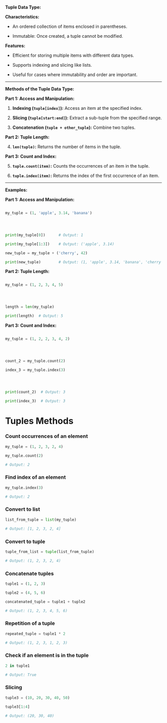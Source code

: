 **Tuple Data Type:**




**Characteristics:**

- An ordered collection of items enclosed in parentheses.

- Immutable: Once created, a tuple cannot be modified.




**Features:**

- Efficient for storing multiple items with different data types.

- Supports indexing and slicing like lists.

- Useful for cases where immutability and order are important.




---




**Methods of the Tuple Data Type:**




**Part 1: Access and Manipulation:**

1. **Indexing (`tuple[index]`):** Access an item at the specified index.

2. **Slicing (`tuple[start:end]`):** Extract a sub-tuple from the specified range.

3. **Concatenation (`tuple + other_tuple`):** Combine two tuples.




**Part 2: Tuple Length:**

4. **`len(tuple)`:** Returns the number of items in the tuple.




**Part 3: Count and Index:**

5. **`tuple.count(item)`:** Counts the occurrences of an item in the tuple.

6. **`tuple.index(item)`:** Returns the index of the first occurrence of an item.




---




**Examples:**




**Part 1: Access and Manipulation:**

```python

my_tuple = (1, 'apple', 3.14, 'banana')




print(my_tuple[0])      # Output: 1

print(my_tuple[1:3])    # Output: ('apple', 3.14)

new_tuple = my_tuple + ('cherry', 42)

print(new_tuple)        # Output: (1, 'apple', 3.14, 'banana', 'cherry', 42)

```




**Part 2: Tuple Length:**

```python

my_tuple = (1, 2, 3, 4, 5)




length = len(my_tuple)

print(length)  # Output: 5

```




**Part 3: Count and Index:**

```python

my_tuple = (1, 2, 2, 3, 4, 2)




count_2 = my_tuple.count(2)

index_3 = my_tuple.index(3)




print(count_2)  # Output: 3

print(index_3)  # Output: 3

```



# Tuples Methods

### Count occurrences of an element
```python
my_tuple = (1, 2, 3, 2, 4)

my_tuple.count(2)

# Output: 2
```



### Find index of an element
```python
my_tuple.index(3)

# Output: 2
```



### Convert to list
```python
list_from_tuple = list(my_tuple)

# Output: [1, 2, 3, 2, 4]
```



### Convert to tuple
```python
tuple_from_list = tuple(list_from_tuple)

# Output: (1, 2, 3, 2, 4)
```



### Concatenate tuples
```python
tuple1 = (1, 2, 3)

tuple2 = (4, 5, 6)

concatenated_tuple = tuple1 + tuple2

# Output: (1, 2, 3, 4, 5, 6)
```



### Repetition of a tuple
```python
repeated_tuple = tuple1 * 2

# Output: (1, 2, 3, 1, 2, 3)
```



### Check if an element is in the tuple
```python
2 in tuple1

# Output: True
```



### Slicing
```python
tuple3 = (10, 20, 30, 40, 50)

tuple3[1:4]

# Output: (20, 30, 40)
```